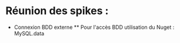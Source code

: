 # Réunion des spikes :
* Connexion BDD externe
** Pour l'accès BDD utilisation du Nuget : MySQL.data